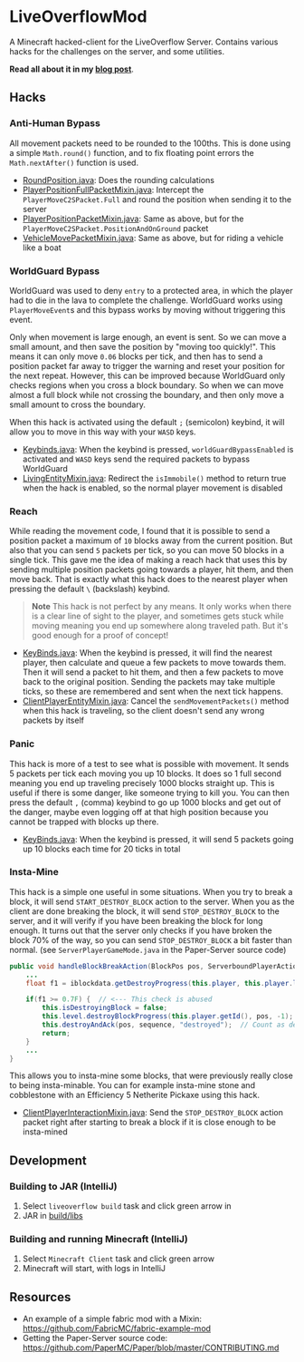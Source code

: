# LiveOverflowMod

A Minecraft hacked-client for the LiveOverflow Server. Contains various hacks for the challenges on the server, 
and some utilities. 

**Read all about it in my [blog post](https://jorianwoltjer.com/blog/)**.

## Hacks

### Anti-Human Bypass

All movement packets need to be rounded to the 100ths. This is done using a simple `Math.round()` function, 
and to fix floating point errors the `Math.nextAfter()` function is used.

* [RoundPosition.java](src/main/java/com/jorianwoltjer/liveoverflow/helper/RoundPosition.java): 
Does the rounding calculations
* [PlayerPositionFullPacketMixin.java](src/main/java/com/jorianwoltjer/liveoverflow/mixin/PlayerPositionFullPacketMixin.java):
Intercept the `PlayerMoveC2SPacket.Full` and round the position when sending it to the server
* [PlayerPositionPacketMixin.java](src/main/java/com/jorianwoltjer/liveoverflow/mixin/PlayerPositionPacketMixin.java):
Same as above, but for the `PlayerMoveC2SPacket.PositionAndOnGround` packet
* [VehicleMovePacketMixin.java](src/main/java/com/jorianwoltjer/liveoverflow/mixin/VehicleMovePacketMixin.java):
Same as above, but for riding a vehicle like a boat

### WorldGuard Bypass

WorldGuard was used to deny `entry` to a protected area, in which the player had to die in the lava to complete the challenge. 
WorldGuard works using `PlayerMoveEvent`s and this bypass works by moving without triggering this event.  

Only when movement is large enough, an event is sent. So we can move a small amount, and then save the position by "moving too quickly!". 
This means it can only move `0.06` blocks per tick, and then has to send a position packet far away to trigger the warning and reset your position
for the next repeat. However, this can be improved because WorldGuard only checks regions when you cross a block boundary. 
So when we can move almost a full block while not crossing the boundary, and then only move a small amount to cross the boundary. 

When this hack is activated using the default `;` (semicolon) keybind, it will allow you to move in this way with your `WASD` keys. 

* [Keybinds.java](src/main/java/com/jorianwoltjer/liveoverflow/client/Keybinds.java):
When the keybind is pressed, `worldGuardBypassEnabled` is activated and `WASD` keys send the required packets to bypass WorldGuard
* [LivingEntityMixin.java](src/main/java/com/jorianwoltjer/liveoverflow/mixin/LivingEntityMixin.java):
Redirect the `isImmobile()` method to return true when the hack is enabled, so the normal player movement is disabled

### Reach

While reading the movement code, I found that it is possible to send a position packet a maximum of `10` blocks away from the current position.
But also that you can send `5` packets per tick, so you can move 50 blocks in a single tick. This gave me the idea of making
a reach hack that uses this by sending multiple position packets going towards a player, hit them, and then move back. 
That is exactly what this hack does to the nearest player when pressing the default `\​` (backslash) keybind.

> **Note**
> This hack is not perfect by any means. It only works when there is a clear line of sight to the player, and sometimes gets
> stuck while moving meaning you end up somewhere along traveled path. But it's good enough for a proof of concept!

* [KeyBinds.java](src/main/java/com/jorianwoltjer/liveoverflow/client/Keybinds.java):
When the keybind is pressed, it will find the nearest player, then calculate and queue a few packets to move towards them.
Then it will send a packet to hit them, and then a few packets to move back to the original position. Sending the packets 
may take multiple ticks, so these are remembered and sent when the next tick happens.
* [ClientPlayerEntityMixin.java](src/main/java/com/jorianwoltjer/liveoverflow/mixin/ClientPlayerEntityMixin.java):
Cancel the `sendMovementPackets()` method when this hack is traveling, so the client doesn't send any wrong packets by itself

### Panic

This hack is more of a test to see what is possible with movement. It sends 5 packets per tick each moving you up 10 blocks.
It does so 1 full second meaning you end up traveling precisely 1000 blocks straight up. This is useful if there is some danger, 
like someone trying to kill you. You can then press the default `,` (comma) keybind to go up 1000 blocks and get out of the danger, 
maybe even logging off at that high position because you cannot be trapped with blocks up there. 

* [KeyBinds.java](src/main/java/com/jorianwoltjer/liveoverflow/client/Keybinds.java):
When the keybind is pressed, it will send 5 packets going up 10 blocks each time for 20 ticks in total

### Insta-Mine

This hack is a simple one useful in some situations. When you try to break a block, it will send `START_DESTROY_BLOCK` action to the server. 
When you as the client are done breaking the block, it will send `STOP_DESTROY_BLOCK` to the server, and it will verify 
if you have been breaking the block for long enough. It turns out that the server only checks if you have broken the block
70% of the way, so you can send `STOP_DESTROY_BLOCK` a bit faster than normal. (see `ServerPlayerGameMode.java` in the Paper-Server source code)

```Java
public void handleBlockBreakAction(BlockPos pos, ServerboundPlayerActionPacket.Action action, Direction direction, int worldHeight, int sequence) {
    ...
    float f1 = iblockdata.getDestroyProgress(this.player, this.player.level,pos) * (float) (l+1);

    if(f1 >= 0.7F) {  // <--- This check is abused
        this.isDestroyingBlock = false;
        this.level.destroyBlockProgress(this.player.getId(), pos, -1);
        this.destroyAndAck(pos, sequence, "destroyed");  // Count as destroyed
        return;
    }
    ...
}
```

This allows you to insta-mine some blocks, that were previously really close to being insta-minable. You can for example insta-mine 
stone and cobblestone with an Efficiency 5 Netherite Pickaxe using this hack.

* [ClientPlayerInteractionMixin.java](src/main/java/com/jorianwoltjer/liveoverflow/mixin/ClientPlayerInteractionMixin.java):
Send the `STOP_DESTROY_BLOCK` action packet right after starting to break a block if it is close enough to be insta-mined

## Development

### Building to JAR (IntelliJ)

1. Select `liveoverflow build` task and click green arrow in
2. JAR in [build/libs](build/libs)

### Building and running Minecraft (IntelliJ)

1. Select `Minecraft Client` task and click green arrow
2. Minecraft will start, with logs in IntelliJ

## Resources

* An example of a simple fabric mod with a Mixin: https://github.com/FabricMC/fabric-example-mod
* Getting the Paper-Server source code: https://github.com/PaperMC/Paper/blob/master/CONTRIBUTING.md
